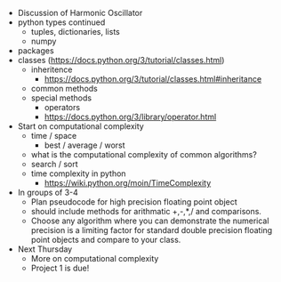 * Discussion of Harmonic Oscillator
* python types continued
    * tuples, dictionaries, lists
    * numpy
* packages
* classes (https://docs.python.org/3/tutorial/classes.html)
    * inheritence
        * https://docs.python.org/3/tutorial/classes.html#inheritance
    * common methods
    * special methods
        * operators
        * https://docs.python.org/3/library/operator.html
* Start on computational complexity
    * time / space
       * best / average / worst
    * what is the computational complexity of common algorithms?
    * search / sort
    * time complexity in python
        * https://wiki.python.org/moin/TimeComplexity
* In groups of 3-4
    * Plan pseudocode for high precision floating point object
    * should include methods for arithmatic +,-,*,/ and comparisons.
    * Choose any algorithm where you can demonstrate the numerical precision
      is a limiting factor for standard double precision floating point objects
      and compare to your class.
* Next Thursday
    * More on computational complexity
    * Project 1 is due!
